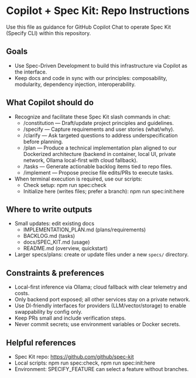 # Copilot + Spec Kit: Repo Instructions

Use this file as guidance for GitHub Copilot Chat to operate Spec Kit (Specify CLI) within this repository.

## Goals
- Use Spec-Driven Development to build this infrastructure via Copilot as the interface.
- Keep docs and code in sync with our principles: composability, modularity, dependency injection, interoperability.

## What Copilot should do
- Recognize and facilitate these Spec Kit slash commands in chat:
  - /constitution — Draft/update project principles and guidelines.
  - /specify — Capture requirements and user stories (what/why).
  - /clarify — Ask targeted questions to address underspecification before planning.
  - /plan — Produce a technical implementation plan aligned to our Dockerized architecture (backend in container, local UI, private network, Ollama local-first with cloud fallback).
  - /tasks — Generate actionable backlog items tied to repo files.
  - /implement — Propose precise file edits/PRs to execute tasks.
- When terminal execution is required, use our scripts:
  - Check setup: npm run spec:check
  - Initialize here (writes files; prefer a branch): npm run spec:init:here

## Where to write outputs
- Small updates: edit existing docs
  - IMPLEMENTATION_PLAN.md (plans/requirements)
  - BACKLOG.md (tasks)
  - docs/SPEC_KIT.md (usage)
  - README.md (overview, quickstart)
- Larger specs/plans: create or update files under a new `specs/` directory.

## Constraints & preferences
- Local-first inference via Ollama; cloud fallback with clear telemetry and costs.
- Only backend port exposed; all other services stay on a private network.
- Use DI-friendly interfaces for providers (LLM/vector/storage) to enable swappability by config only.
- Keep PRs small and include verification steps.
- Never commit secrets; use environment variables or Docker secrets.

## Helpful references
- Spec Kit repo: https://github.com/github/spec-kit
- Local scripts: npm run spec:check, npm run spec:init:here
- Environment: SPECIFY_FEATURE can select a feature without branches.

